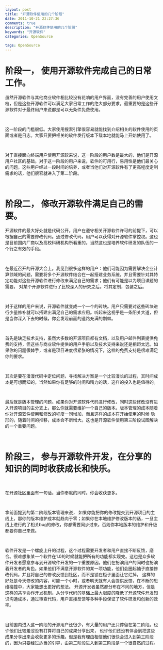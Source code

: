 ```yaml
---
layout: post
title: "开源软件使用的几个阶段"
date: 2011-10-21 22:27:36
comments: true
description: "开源软件使用的几个阶段"
keywords: "开源软件"
categories: OpenSource

tags: OpenSource
---
```


# 阶段一， 使用开源软件完成自己的日常工作。

虽然开源软件与其他商业软件相比较没有花哨的用户界面，没有完善的用户使用文档，但是这些开源软件可以满足大家日常工作的绝大部分要求。最重要的是这些开源软件对于最终用户来说都是可以无条件免费使用。

 

这一阶段的门槛很低。大家使用搜索引擎很容易就能找到介绍相关的软件使用的页面或者是日志。大家只要把相关的软件发行版本下载本地就能马上开始使用了。

 

对于直接面向终端用户使用开源软来说，这一阶段的用户数是最大的，他们是开源用户社区的基础。对于这一阶段的用户来说，软件的可用行，易用性是他们最关心的问题。这些用户经过一段时间的培养，或者当他们对开源软件有了更高程度定制需求的话，他们很容就进入了第二阶段。

 

# 阶段二， 修改开源软件满足自己的需要。

开源软件的最大好处就是代码公开，用户在遵守相关开源软件许可的前提下，可以根据自己的需要修改代码。通过修改代码，用户可以获得对开源软件掌控权。这也是目前国内厂商以及高校科研机构所看重的，当然这也是培养软件研发的队伍的一个行之有效的手段。

 

在最近召开的开源大会上，我见到很多这样的用户：他们可能因为需要解决企业计算领域的问题，需要将多个开源软件结合在一起搭建业务系统，并且需要针对其特定功能对这些开源软件进行修改来满足自己的需求；他们有可能是以为项目课题的需要， 对某个开源软件进行了比较深入的研究之后，将其定制，包装之后。

 

对于这样的用户来说，开源软件就变成一个一个的砖块。用户只需要对这些砖块进行少量修补就可以搭建出满足自己的需求应用。听起来这视乎是一条阳关大道，但是当你深入下去的时候，你会发现前面的道路充满的荆棘。 

 

首先是缺乏技术支持，虽然大多数的开源项目都有文档，以及用户邮件列表提供免费的支持，但这些与商业软件提供的用户手册以及技术支持来说还是相距太远。如果你的问题很棘手，或者是项目进度很紧张的情况下，这样的免费支持是很难满足你的要求。

 

其次是要在漫漫代码中定位问题，寻找解决方案是一个比较漫长的过程，其时间成本是可想而知的，当然如果你有足够的时间和精力的话，这样的投入也是值得的。

 

最后就是版本管理的问题。如果你对开源软件代码进行修改，同时这些修改没有进入开源项目的主分支上，那么你就需要维护一个自己的版本。版本管理的成本随着你对开源软件使用和修改的程度一同增加，而且这样的成本在开始使用的时候 隐形的，随着时间的推移，成本会不断增大。这也是开源软件使用第三阶段试图解决的一个重要问题。

 

# 阶段三， 参与开源软件开发，在分享的知识的同时收获成长和快乐。

 

在开源社区里面有一句话，当你奉献的同时，你会收获更多。

 

拿前面提到的第二阶段版本管理来说， 如果你能把你的修改提交到开源项目的主线上，那你的版本维护成本就趋向于零；如果你在本地维护修改版本的话，一旦主线上进行的了相关bug的修改，你都需要同步过来，否则你本地版本的维护和升级都要你自己来做。

 

软件开发是一个螺旋上升的过程，这个过程需要开发者和用户直接不断反馈，磨合。很难想象某一个软件在1.0的时候就能把所有的功能都实现完。这也是众多软件开发者愿意参与到开源软件开发的一个重要原因。他们在扮演用户的同时也扮演着开发者的角色。如果他们不满意开源软件的某一项功能，他们会圈起袖子直接修改代码，并且将自己的修改反馈到社区，而不是锁在柜子里面让它烂掉。 这样的好处是今天修改的内容，可能一个小时，或者明天就有人会提供反馈，在不断的思维碰撞中，大家能想出更好的想法。 开源开发者虽然都分布在不同的地方，但是这样的共享协作开发机制，从分享代码的基础上最大限度的降低了开源软件开发知识沟通成本，通过审查代码，用户直接反馈等多种手段保证了软件研发和创新的效率。

 

目前国内进入这一阶段的开源用户还很少，有大量的用户还只停留在第二阶段。也许他们比较羞涩没有打算将自己的成果分享出来， 也许他们还没有体会到把这些成果分享出来会收获更多的乐趣。但是我有理由相信他们很快会进入到第三阶段的，因为只要经过适当的引导，由第二阶段进入到第三阶段是一个很自然的过程。

